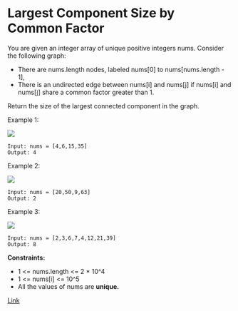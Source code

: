 # Largest Component Size by Common Factor

You are given an integer array of unique positive integers nums. Consider the following graph:

- There are nums.length nodes, labeled nums[0] to nums[nums.length - 1],
- There is an undirected edge between nums[i] and nums[j] if nums[i] and nums[j] share a common factor greater than 1.

Return the size of the largest connected component in the graph.

Example 1:

![](https://assets.leetcode.com/uploads/2018/12/01/ex1.png)

```
Input: nums = [4,6,15,35]
Output: 4
```

Example 2:

![](https://assets.leetcode.com/uploads/2018/12/01/ex2.png)

```
Input: nums = [20,50,9,63]
Output: 2
```

Example 3:

![](https://assets.leetcode.com/uploads/2018/12/01/ex3.png)

```
Input: nums = [2,3,6,7,4,12,21,39]
Output: 8
```

**Constraints:**

- 1 <= nums.length <= 2 * 10^4
- 1 <= nums[i] <= 10^5
- All the values of nums are **unique.**

[Link](https://leetcode.com/problems/largest-component-size-by-common-factor/)